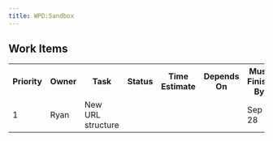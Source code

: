```yaml
---
title: WPD:Sandbox
---
```

<h2><span class="mw-headline" id="Work_Items">Work Items</span></h2>
<table class="wikitable sortable">
<tr>
<th> Priority
</th>
<th> Owner
</th>
<th> Task
</th>
<th> Status
</th>
<th> Time Estimate
</th>
<th> Depends On
</th>
<th> Must Finish By
</th>
<th> Priority
</th>
<th> Owner
</th>
<th> Task
</th>
<th> Status
</th>
<th> Time Estimate
</th>
<th> Depends On
</th>
<th> Must Finish By
</th></tr>
<tr>
<td> 1
</td>
<td> Ryan
</td>
<td> New URL structure
</td>
<td>
</td>
<td>
</td>
<td>
</td>
<td> Sep 28
</td>
<td> 1
</td>
<td> Ryan
</td>
<td> New URL structure
</td>
<td>
</td>
<td>
</td>
<td>
</td>
<td> Sep 28
</td></tr></table>

<!-- Saved in parser cache with key wpwiki:pcache:idhash:560-0!*!*!*!*!*!*!esi=1 and timestamp 20150731182143 and revision id 2276
 -->
